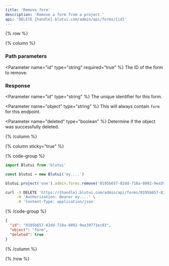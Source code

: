 ```yaml
---
title: 'Remove form'
description: 'Remove a form from a project.'
api: 'DELETE {handle}.blutui.com/admin/api/forms/{id}'
---
```


{% row %}

{% column %}
### Path parameters

<Parameter name="id" type="string" required="true" %}
The ID of the form to remove.
</Parameter>

### Response

<Parameter name="id" type="string" %}
The unique identifier for this form.
</Parameter>

<Parameter name="object" type="string" %}
This will always contain `form` for this endpoint.
</Parameter>

<Parameter name="deleted" type="boolean" %}
Determine if the object was successfully deleted.
</Parameter>

{% /column %}

{% column sticky="true" %}

{% code-group %}

```ts {% process=false filename="Node.js" %}
import Blutui from 'blutui'

const blutui = new Blutui('ey....')

blutui.project('one').admin.forms.remove('0195b657-82dd-718a-8092-9ea39771ec83')
```

```bash {% process=false filename="cURL" %}
curl -X DELETE 'https://{handle}.blutui.com/admin/api/forms/0195b657-82dd-718a-8092-9ea39771ec83' \
     -H 'Authorization: Bearer ey....' \
     -H 'Content-Type: application/json'
```

{% /code-group %}

```json {% process=false filename="Response" %}
{
  "id": "0195b657-82dd-718a-8092-9ea39771ec83",
  "object": "form",
  "deleted": true
}
```

{% /column %}

{% /row %}
